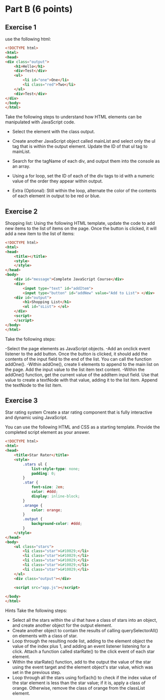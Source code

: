 
# Part B (6 points)

## Exercise 1

use the following html:

```html
<!DOCTYPE html>
<html>
<head>
<div class="output">
    <h1>Hello</h1>
    <div>Test</div>
    <ul>
        <li id="one">One</li>
        <li class="red">Two</li>
    </ul>
    <div>Test</div>
</div>
</body>
</html>
```

Take the following steps to understand how HTML elements can be manipulated with JavaScript code.

- Select the element with the class output.
- Create another JavaScript object called mainList and select only the ul tag that is within the output element. Update the ID of that ul tag to mainList.
- Search for the tagName of each div, and output them into the console as an array.
- Using a for loop, set the ID of each of the div tags to id with a numeric value of the order they appear within output. 

- Extra (Optional):
Still within the loop, alternate the color of the contents of each element in output to be red or blue.


## Exercise 2

Shopping list: Using the following HTML template, update the code to add new items to the list of items on the page. Once the button is clicked, it will add a new item to the list of items:

```html
<!DOCTYPE html>
<html>
<head>
    <title></title>
    <style>
    </style>
</head>
<body>
    <div id="message">Complete JavaScript Course</div>
    <div>
        <input type="text" id="addItem">
        <input type="button" id="addNew" value="Add to List"> </div>
    <div id="output">
        <h1>Shopping List</h1>
        <ol id="sList"> </ol>
    </div>
    <script>
    </script>
</body>
</html>
```


Take the following steps:

-Select the page elements as JavaScript objects.
-Add an onclick event listener to the add button. Once the button is clicked, it should add the contents of the input field to the end of the list. You can call the function addOne().
-Within addOne(), create li elements to append to the main list on the page. Add the input value to the list item text content.
-Within the addOne() function, get the current value of the addItem input field. Use that value to create a textNode with that value, adding it to the list item. Append the textNode to the list item.




## Exercise 3 

Star rating system
Create a star rating component that is fully interactive and dynamic using JavaScript.

You can use the following HTML and CSS as a starting template. Provide the completed script element as your answer.

```html
<!DOCTYPE html>
<html>
<head>
    <title>Star Rater</title>
    <style>
        .stars ul {
            list-style-type: none;
            padding: 0;
        }
        .star {
            font-size: 2em;
            color: #ddd;
            display: inline-block;
        }
        .orange {
            color: orange;
        }
        .output {
            background-color: #ddd;
        }
    </style>
</head>
<body>
    <ul class="stars">
        <li class="star">&#10029;</li>
        <li class="star">&#10029;</li>
        <li class="star">&#10029;</li>
        <li class="star">&#10029;</li>
        <li class="star">&#10029;</li>
    </ul>
    <div class="output"></div>
	
    <script src="app.js"></script>     

</body>
</html>
```
Hints Take the following steps:

- Select all the stars within the ul that have a class of stars into an object, and create another object for the output element.
- Create another object to contain the results of calling querySelectorAll() on elements with a class of star.
- Loop through the resulting node list, adding to the element object the value of the index plus 1, and adding an event listener listening for a click. Attach a function called starRate() to the click event of each star element.
- Within the starRate() function, add to the output the value of the star using the event target and the element object's star value, which was set in the previous step.
- Loop through all the stars using forEach() to check if the index value of the star element is less than the star value; if it is, apply a class of orange. Otherwise, remove the class of orange from the classList element.